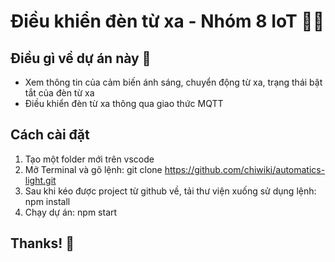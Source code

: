 # Điều khiển đèn từ xa - Nhóm 8 IoT 🎉🚀

## Điều gì về dự án này 🤔

- Xem thông tin của cảm biến ánh sáng, chuyển động từ xa, trạng thái bật tắt của đèn từ xa
- Điều khiển đèn từ xa thông qua giao thức MQTT

## Cách cài đặt

1. Tạo một folder mới trên vscode
2. Mở Terminal và gõ lệnh: git clone https://github.com/chiwiki/automatics-light.git
3. Sau khi kéo được project từ github về, tải thư viện xuống sử dụng lệnh: npm install
4. Chạy dự án: npm start

## Thanks! 🙌
